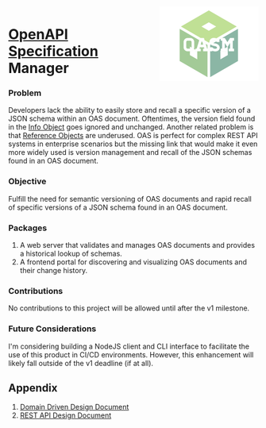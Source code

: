 <img align="right" src=media/logo-inverted.png height="150px">

# [OpenAPI Specification](https://github.com/OAI/OpenAPI-Specification/) Manager

### Problem

Developers lack the ability to easily store and recall a specific
version of a JSON schema within an OAS document. Oftentimes, the version
field found in the
[Info Object](https://swagger.io/specification/#info-object) goes
ignored and unchanged. Another related problem is that
[Reference Objects](https://swagger.io/specification/#reference-object)
are underused. OAS is perfect for complex REST API systems in enterprise
scenarios but the missing link that would make it even more widely used
is version management and recall of the JSON schemas found in an OAS
document.

### Objective

Fulfill the need for semantic versioning of OAS documents and rapid
recall of specific versions of a JSON schema found in an OAS document.

### Packages

1. A web server that validates and manages OAS documents and provides a
   historical lookup of schemas.
2. A frontend portal for discovering and visualizing OAS documents and
   their change history.

### Contributions

No contributions to this project will be allowed until after the v1
milestone.

### Future Considerations

I'm considering building a NodeJS client and CLI interface to facilitate
the use of this product in CI/CD environments. However, this enhancement
will likely fall outside of the v1 deadline (if at all).


## Appendix

1. [Domain Driven Design Document](packages/api/docs/ddd.md)
2. [REST API Design Document](packages/api/docs/rest.md)
